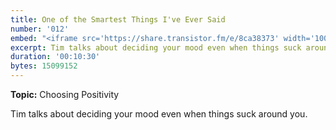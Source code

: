 ```yaml
---
title: One of the Smartest Things I've Ever Said
number: '012'
embed: "<iframe src='https://share.transistor.fm/e/8ca38373' width='100%' height='180' frameborder='0' scrolling='no' seamless='true' style='width:100%; height:180px;'></iframe>"
excerpt: Tim talks about deciding your mood even when things suck around you.
duration: '00:10:30'
bytes: 15099152
---
```


**Topic:** Choosing Positivity

Tim talks about deciding your mood even when things suck around you.
